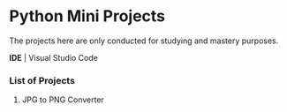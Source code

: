 # Python Mini Projects
The projects here are only conducted for studying and mastery purposes.

**IDE** | Visual Studio Code

### List of Projects
1. JPG to PNG Converter
